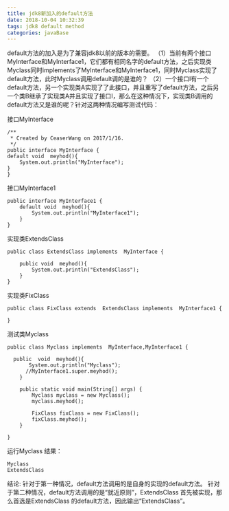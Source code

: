 ```yaml
---
title: jdk8新加入的default方法
date: 2018-10-04 10:32:39
tags: jdk8 default method
categories: javaBase
---
```


default方法的加入是为了兼容jdk8以前的版本的需要。
（1）当前有两个接口MyInterface和MyInterface1，它们都有相同名字的default方法，之后实现类Myclass同时implements了MyInterface和MyInterface1，同时Myclass实现了default方法，此时Myclass调用default调的是谁的？
（2）一个接口I有一个default方法，另一个实现类A实现了了此接口，并且重写了default方法，之后另一个类B继承了实现类A并且实现了接口I，那么在这种情况下，实现类B调用的default方法又是谁的呢？针对这两种情况编写测试代码：

接口MyInterface
```
/**
 * Created by CeaserWang on 2017/1/16.
 */
public interface MyInterface {
default void  meyhod(){
    System.out.println("MyInterface");
}
}
```
接口MyInterface1
```
public interface MyInterface1 {
    default void  meyhod(){
        System.out.println("MyInterface1");
    }
}
```
实现类ExtendsClass
```
public class ExtendsClass implements  MyInterface {

    public void  meyhod(){
        System.out.println("ExtendsClass");
    }
}
```

实现类FixClass
```
public class FixClass extends  ExtendsClass implements  MyInterface1 {

}
```
测试类Myclass
```
public class Myclass implements  MyInterface,MyInterface1 {

  public  void  meyhod(){
       System.out.println("Myclass");
      //MyInterface1.super.meyhod();
    }

    public static void main(String[] args) {
        Myclass myclass = new Myclass();
        myclass.meyhod();

        FixClass fixClass = new FixClass();
        fixClass.meyhod();
    }

}
```

运行Myclass 结果：

```
Myclass
ExtendsClass
```

结论:
针对于第一种情况，default方法调用的是自身的实现的default方法。
针对于第二种情况，default方法调用的是“就近原则”，ExtendsClass 首先被实现，那么首选是ExtendsClass 的default方法，因此输出“ExtendsClass”。
